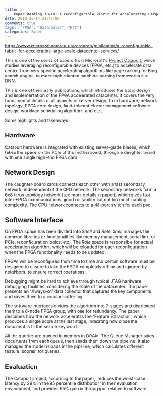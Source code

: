 ```yaml
---
title: >-
    Paper Reading 10-14: A Reconfigurable Fabric for Accelerating Large-Scale Datacenter Services
date: 2018-10-14 21:47:00
comments: true
tags: ["FPGA", "Datacenter", "HPC"]
categories: Paper
---
```


https://www.microsoft.com/en-us/research/publication/a-reconfigurable-fabric-for-accelerating-large-scale-datacenter-services/

This is one of the series of papers from Microsoft's [Project Catapult](https://www.microsoft.com/en-us/research/project/project-catapult/),
which studies leveraging reconfigurable devices (FPGA, etc.) to accelerate data center, from very specific
accelerating algorithms like page ranking for Bing search engine, to more sophisticated machine
learning frameworks like DNN.

This is one of their early publications, which introduces the basic design and implementation
of the FPGA accelerated datacenter. It covers the very fundamental details of all aspects of
server design, from hardware, network topology, FPGA core design, fault-tolerant cluster management
software design, workload scheduling algorithm, and etc..

<!-- more -->

Some highlights and takeaways:

## Hardware

Catapult hardware is integrated with existing server-grade blades, which takes the space on the
PCIe of the motherboard, through a daughter board with one single high-end FPGA card.

## Network Design

The daughter-board
cards connects each other with a fast secondary network, independent of the CPU network. The secondary
networks form a 6x8 torus topology network (see more details in paper), which gives fast inter-FPGA communications,
good routability but not too much cabling complexity. The CPU network connects to a 48-port switch for
each pod.

## Software Interface

On FPGA space has been divided into _Shell_ and _Role_. _Shell_ manages the common libraries or functionalities
like memory management, serial link, or PCIe, reconfiguration logics, etc.. The _Role_ space is responsible for
actual acceleration algorithm, which will be reloaded for each reconfiguration when the FPGA functionality needs
to be updated.

FPGAs will be reconfigured from time to time and certain software must be designed to ensure to take the FPGA
completely offline and ignored by neighbors, to ensure correct operations.

Debugging might be hard to achieve through typical JTAG hardware debugging facilities, considering the scale
of the datacenter. The paper presents an 'always-on' data collector that captures the key components and
saves them to a circular-buffer log.

The software interfaces divides the algorithm into 7-stages and distributed them to a 8-node FPGA group, with
one for redundancy. The paper describes how the network accelerates the 'Feature Extraction', which produces
a single score at the last stage, indicating how close the document is to the search key word.

All the queries are queued in memory in DRAM. The Queue Manager takes documents from each queue, then sends them
down the pipeline. It also manages the model reloads in the pipeline, which calculates different feature 'scores' for
queries.

## Evaluation

The Catapult project, according to the paper, 'reduces the worst-case latency by 29% in the 95 percentile distribution'
in their evaluation environment, and provides 95% gain in throughput relative to software.
